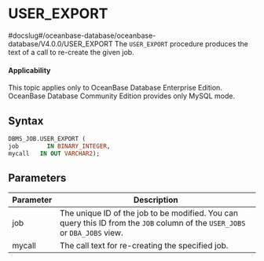 USER_EXPORT
================================
#docslug#/oceanbase-database/oceanbase-database/V4.0.0/USER_EXPORT
The `USER_EXPORT` procedure produces the text of a call to re-create the given job.

<main id="notice" >
    <h4>Applicability</h4>
    <p>This topic applies only to OceanBase Database Enterprise Edition. OceanBase Database Community Edition provides only MySQL mode. </p>
  </main>

Syntax
-----------------------

```sql
DBMS_JOB.USER_EXPORT (
job        IN BINARY_INTEGER,
mycall   IN OUT VARCHAR2);
```



Parameters
-------------------------



| Parameter | Description                                                                                                                  |
|-----------|------------------------------------------------------------------------------------------------------------------------------|
| job       | The unique ID of the job to be modified.  You can query this ID from the `JOB` column of the `USER_JOBS` or `DBA_JOBS` view. |
| mycall    | The call text for re-creating the specified job.                                                                             |


